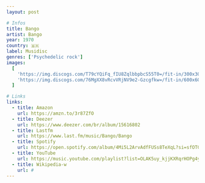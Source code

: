 ```yaml
---
layout: post

# Infos
title: Bango
artist: Bango
year: 1970
country: 🇧🇷
label: Musidisc
genres: ['Psychedelic rock']
images:
  [
    'https://img.discogs.com/T79cYQiFq_fIU8ZqlbbpbcS55T0=/fit-in/300x300/filters:strip_icc():format(jpeg):mode_rgb():quality(40)/discogs-images/R-6993528-1591204175-8797.jpeg.jpg',
    'https://img.discogs.com/76MgXX8vRcvVRjNV9e2-Gzcgfkw=/fit-in/600x600/filters:strip_icc():format(jpeg):mode_rgb():quality(90)/discogs-images/R-6993528-1591204176-8551.jpeg.jpg',
  ]

# Links
links:
  - title: Amazon
    url: https://amzn.to/3r87ZfO
  - title: Deezer
    url: https://www.deezer.com/br/album/15616802
  - title: Lastfm
    url: https://www.last.fm/music/Bango/Bango
  - title: Spotify
    url: https://open.spotify.com/album/4Mi5L2ArvAdfFUSs8TeXqL?si=sfOTGRNFTNCjgTmWpvqVSg
  - title: YouTube
    url: https://music.youtube.com/playlist?list=OLAK5uy_kjjKXRqrHOPg4ycCcv1ss6I0BKQhai818
  - title: Wikipedia-w
    url: #
---
```

